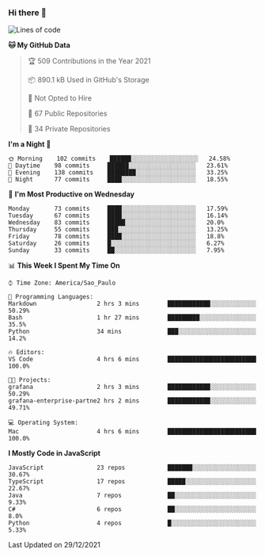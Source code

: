 ### Hi there 👋

<!--
**guicaulada/guicaulada** is a ✨ _special_ ✨ repository because its `README.md` (this file) appears on your GitHub profile.

Here are some ideas to get you started:

- 🔭 I’m currently working on ...
- 🌱 I’m currently learning ...
- 👯 I’m looking to collaborate on ...
- 🤔 I’m looking for help with ...
- 💬 Ask me about ...
- 📫 How to reach me: ...
- 😄 Pronouns: ...
- ⚡ Fun fact: ...
-->

<!--START_SECTION:waka-->
![Lines of code](https://img.shields.io/badge/From%20Hello%20World%20I%27ve%20Written-3%20Million%20lines%20of%20code-blue)

**🐱 My GitHub Data** 

> 🏆 509 Contributions in the Year 2021
 > 
> 📦 890.1 kB Used in GitHub's Storage 
 > 
> 🚫 Not Opted to Hire
 > 
> 📜 67 Public Repositories 
 > 
> 🔑 34 Private Repositories  
 > 
**I'm a Night 🦉** 

```text
🌞 Morning    102 commits    ██████░░░░░░░░░░░░░░░░░░░   24.58% 
🌆 Daytime    98 commits     ██████░░░░░░░░░░░░░░░░░░░   23.61% 
🌃 Evening    138 commits    ████████░░░░░░░░░░░░░░░░░   33.25% 
🌙 Night      77 commits     ████░░░░░░░░░░░░░░░░░░░░░   18.55%

```
📅 **I'm Most Productive on Wednesday** 

```text
Monday       73 commits     ████░░░░░░░░░░░░░░░░░░░░░   17.59% 
Tuesday      67 commits     ████░░░░░░░░░░░░░░░░░░░░░   16.14% 
Wednesday    83 commits     █████░░░░░░░░░░░░░░░░░░░░   20.0% 
Thursday     55 commits     ███░░░░░░░░░░░░░░░░░░░░░░   13.25% 
Friday       78 commits     ████░░░░░░░░░░░░░░░░░░░░░   18.8% 
Saturday     26 commits     █░░░░░░░░░░░░░░░░░░░░░░░░   6.27% 
Sunday       33 commits     ██░░░░░░░░░░░░░░░░░░░░░░░   7.95%

```


📊 **This Week I Spent My Time On** 

```text
⌚︎ Time Zone: America/Sao_Paulo

💬 Programming Languages: 
Markdown                 2 hrs 3 mins        ████████████░░░░░░░░░░░░░   50.29% 
Bash                     1 hr 27 mins        █████████░░░░░░░░░░░░░░░░   35.5% 
Python                   34 mins             ███░░░░░░░░░░░░░░░░░░░░░░   14.2%

🔥 Editors: 
VS Code                  4 hrs 6 mins        █████████████████████████   100.0%

🐱‍💻 Projects: 
grafana                  2 hrs 3 mins        ████████████░░░░░░░░░░░░░   50.29% 
grafana-enterprise-partne2 hrs 2 mins        ████████████░░░░░░░░░░░░░   49.71%

💻 Operating System: 
Mac                      4 hrs 6 mins        █████████████████████████   100.0%

```

**I Mostly Code in JavaScript** 

```text
JavaScript               23 repos            ███████░░░░░░░░░░░░░░░░░░   30.67% 
TypeScript               17 repos            █████░░░░░░░░░░░░░░░░░░░░   22.67% 
Java                     7 repos             ██░░░░░░░░░░░░░░░░░░░░░░░   9.33% 
C#                       6 repos             ██░░░░░░░░░░░░░░░░░░░░░░░   8.0% 
Python                   4 repos             █░░░░░░░░░░░░░░░░░░░░░░░░   5.33%

```



 Last Updated on 29/12/2021
<!--END_SECTION:waka-->
